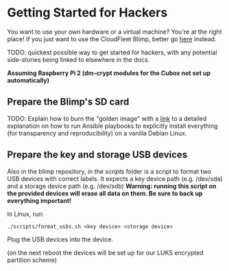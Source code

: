 # Getting Started for Hackers

You want to use your own hardware or a virtual machine?
You're at the right place! If you just want to use the CloudFleet Blimp,
better go [here](quickstart.html) instead.

TODO: quickest possible way to get started for hackers, with any potential
side-stories being linked to elsewhere in the docs.

**Assuming Raspberry Pi 2 (dm-crypt modules for the Cubox not set up
  automatically)**

## Prepare the Blimp's SD card

TODO: Explain how to burn the "golden image" with a
[link](https://github.com/cloudfleet/blimp#blimp) to a detailed
explanation on how to run Ansible playbooks to explicitly install everything
(for transparency and reproducibility) on a vanilla Debian Linux.

## Prepare the key and storage USB devices

Also in the blimp repository, in the *scripts* folder is a script to format two
USB devices with correct labels. It expects a key device path (e.g. /dev/sda)
and a storage device path (e.g. /dev/sdb) **Warning: running this script on the
provided devices will erase all data on them. Be sure to back up everything
important!**

In Linux, run:

    ./scripts/format_usbs.sh <key device> <storage device>

Plug the USB devices into the device.

(on the next reboot the devices will be set up for our LUKS encrypted
partition scheme)
